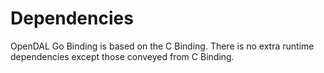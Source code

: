 # Dependencies

OpenDAL Go Binding is based on the C Binding. There is no extra runtime dependencies except those conveyed from C Binding.
